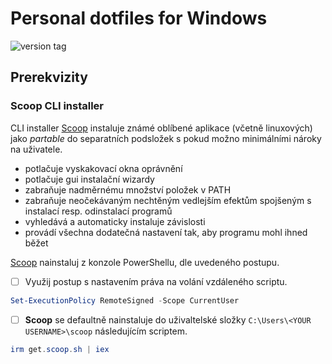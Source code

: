 # Personal dotfiles for Windows

![version tag](https://img.shields.io/github/v/tag/IshiKakesuFun/dotfiles-win?sort=semver)

## Prerekvizity

### Scoop CLI installer

CLI installer [Scoop](https://scoop.sh/) instaluje známé oblíbené aplikace (včetně linuxových) jako *partable* do separatních podsložek s pokud možno minimálními nároky na uživatele.

- potlačuje vyskakovací okna oprávnění
- potlačuje gui instalační wizardy
- zabraňuje nadměrnému množství položek v PATH 
- zabraňuje neočekávaným nechtěným vedlejším efektům spojšeným s instalací resp. odinstalací programů
- vyhledává a automaticky instaluje závislosti
- provádí všechna dodatečná nastavení tak, aby programu mohl ihned běžet

[Scoop](https://github.com/ScoopInstaller/Install#readme) nainstaluj z konzole PowerShellu, dle uvedeného postupu. 

- [ ] Využij postup s nastavením práva na volání vzdáleného scriptu.

```powershell
Set-ExecutionPolicy RemoteSigned -Scope CurrentUser
```
- [ ] **Scoop** se defaultně nainstaluje do uživaltelské složky `C:\Users\<YOUR USERNAME>\scoop` následujícím scriptem.

```powershell
irm get.scoop.sh | iex
```